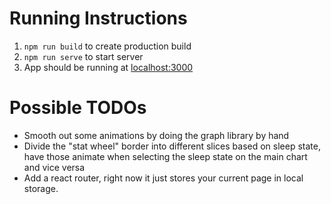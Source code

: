 # Running Instructions

1. `npm run build` to create production build
2. `npm run serve` to start server
3. App should be running at [localhost:3000]()

# Possible TODOs

- Smooth out some animations by doing the graph library by hand
- Divide the "stat wheel" border into different slices based on sleep state, have those animate when selecting the sleep state on the main chart and vice versa
- Add a react router, right now it just stores your current page in local storage.
